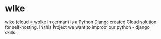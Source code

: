 # wlke
wlke (cloud = wolke in german) is a Python Django created Cloud solution for self-hosting. In this Project we want to improof our python - django skills.

